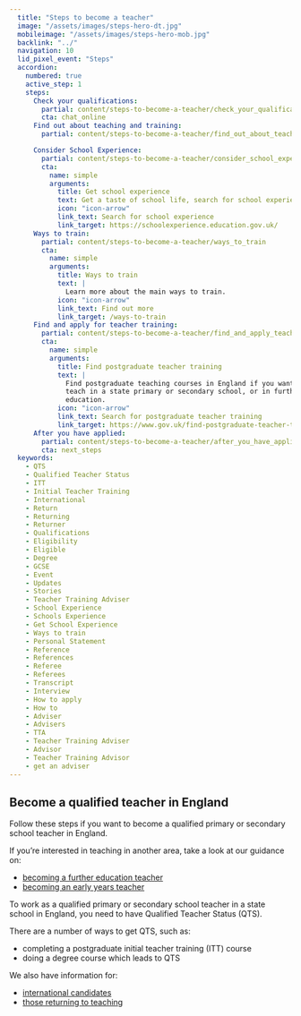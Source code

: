 ```yaml
---
  title: "Steps to become a teacher"
  image: "/assets/images/steps-hero-dt.jpg"
  mobileimage: "/assets/images/steps-hero-mob.jpg"
  backlink: "../"
  navigation: 10
  lid_pixel_event: "Steps"
  accordion:
    numbered: true
    active_step: 1
    steps:
      Check your qualifications:
        partial: content/steps-to-become-a-teacher/check_your_qualifications
        cta: chat_online
      Find out about teaching and training:
        partial: content/steps-to-become-a-teacher/find_out_about_teaching_and_training

      Consider School Experience:
        partial: content/steps-to-become-a-teacher/consider_school_experience
        cta:
          name: simple
          arguments:
            title: Get school experience
            text: Get a taste of school life, search for school experience near you or online.
            icon: "icon-arrow"
            link_text: Search for school experience
            link_target: https://schoolexperience.education.gov.uk/
      Ways to train:
        partial: content/steps-to-become-a-teacher/ways_to_train
        cta:
          name: simple
          arguments:
            title: Ways to train
            text: |
              Learn more about the main ways to train.
            icon: "icon-arrow"
            link_text: Find out more
            link_target: /ways-to-train
      Find and apply for teacher training:
        partial: content/steps-to-become-a-teacher/find_and_apply_teacher_training
        cta:
          name: simple
          arguments:
            title: Find postgraduate teacher training
            text: |
              Find postgraduate teaching courses in England if you want to
              teach in a state primary or secondary school, or in further
              education.
            icon: "icon-arrow"
            link_text: Search for postgraduate teacher training
            link_target: https://www.gov.uk/find-postgraduate-teacher-training-courses
      After you have applied:
        partial: content/steps-to-become-a-teacher/after_you_have_applied
        cta: next_steps
  keywords:
    - QTS
    - Qualified Teacher Status
    - ITT
    - Initial Teacher Training
    - International
    - Return
    - Returning
    - Returner
    - Qualifications
    - Eligibility
    - Eligible
    - Degree
    - GCSE
    - Event
    - Updates
    - Stories
    - Teacher Training Adviser
    - School Experience
    - Schools Experience
    - Get School Experience
    - Ways to train
    - Personal Statement
    - Reference
    - References
    - Referee
    - Referees
    - Transcript
    - Interview
    - How to apply
    - How to
    - Adviser
    - Advisers
    - TTA
    - Teacher Training Adviser
    - Advisor
    - Teacher Training Advisor
    - get an adviser
---
```


## Become a qualified teacher in England

Follow these steps if you want to become a qualified primary or secondary school teacher in England.

If you’re interested in teaching in another area, take a look at our guidance on:
* [becoming a further education teacher](/further-education-teacher-training)
* [becoming an early years teacher](/early-years-teaching-training)

To work as a qualified primary or secondary school teacher in a state school in England, you need to
have Qualified Teacher Status (QTS).

There are a number of ways to get QTS, such as:

* completing a postgraduate initial teacher training (ITT) course
* doing a degree course which leads to QTS

We also have information for:

* [international candidates](/international-candidates)
* [those returning to teaching](/returning-to-teaching)
